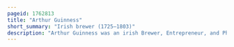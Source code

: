 ```yaml
---
pageid: 1762813
title: "Arthur Guinness"
short_summary: "Irish brewer (1725–1803)"
description: "Arthur Guinness was an irish Brewer, Entrepreneur, and Philanthropist. The inventor of Guinness beer, he founded the Guinness Brewery at St. James's Gate in 1759."
---
```

